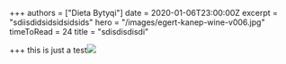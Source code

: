 +++
authors = ["Dieta Bytyqi"]
date = 2020-01-06T23:00:00Z
excerpt = "sdiisdidsidsidsidsids"
hero = "/images/egert-kanep-wine-v006.jpg"
timeToRead = 24
title = "sdisdisdisdi"

+++
this is just a test![](/images/favicon.svg)